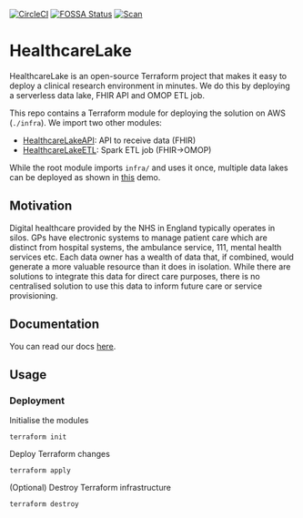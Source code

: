 [![CircleCI](https://circleci.com/gh/spe-uob/HealthcareLake.svg?style=shield&circle-token=7e5cdbd8560954c827bd8e0368dc7785e6d788f0)](https://app.circleci.com/pipelines/github/spe-uob/HealthcareLake)
[![FOSSA Status](https://app.fossa.com/api/projects/git%2Bgithub.com%2Fspe-uob%2FHealthcareDataLake.svg?type=shield)](https://app.fossa.com/projects/git%2Bgithub.com%2Fspe-uob%2FHealthcareDataLake?ref=badge_shield)
[![Scan](https://github.com/spe-uob/HealthcareLake/workflows/Scan/badge.svg)](https://github.com/spe-uob/HealthcareLake/actions/workflows/scan.yml)


# HealthcareLake
HealthcareLake is an open-source Terraform project that makes it easy to deploy a clinical research environment in minutes. We do this by deploying a serverless data lake, FHIR API and OMOP ETL job. 

This repo contains a Terraform module for deploying the solution on AWS (`./infra`). We import two other modules:

- [HealthcareLakeAPI](https://github.com/spe-uob/HealthcareLakeAPI): API to receive data (FHIR)
- [HealthcareLakeETL](https://github.com/spe-uob/HealthcareLakeETL): Spark ETL job (FHIR→OMOP)

While the root module imports `infra/` and uses it once, multiple data lakes can be deployed as shown in [this](https://github.com/spe-uob/HealthcareLakeDemo) demo.

## Motivation
Digital healthcare provided by the NHS in England typically operates in silos. GPs have electronic systems to manage patient care which are distinct from hospital systems, the ambulance service, 111, mental health services etc. Each data owner has a wealth of data that, if combined, would generate a more valuable resource than it does in isolation. While there are solutions to integrate this data for direct care purposes, there is no centralised solution to use this data to inform future care or service provisioning.

## Documentation

You can read our docs [here](https://spe-uob.gitbook.io/healthcare-data-lake/).

## Usage

### Deployment

Initialise the modules
```
terraform init
```

Deploy Terraform changes
```
terraform apply
```

(Optional) Destroy Terraform infrastructure
```
terraform destroy
```
